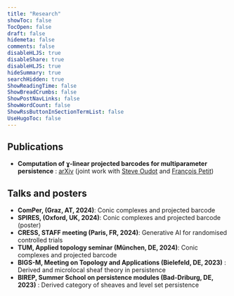 ```yaml
---
title: "Research"
showToc: false
TocOpen: false
draft: false
hidemeta: false
comments: false
disableHLJS: true
disableShare: true
disableHLJS: true
hideSummary: true
searchHidden: true
ShowReadingTime: false
ShowBreadCrumbs: false
ShowPostNavLinks: false
ShowWordCount: false
ShowRssButtonInSectionTermList: false
UseHugoToc: false
---
```


## Publications

- __Computation of ɣ-linear projected barcodes for multiparameter persistence__ : [arXiv](https://arxiv.org/abs/2408.01065) (joint work with [Steve Oudot](https://geometrica.saclay.inria.fr/team/Steve.Oudot/) and [François Petit](https://fpetit.org))

## Talks and posters
- __ComPer, (Graz, AT, 2024)__: Conic complexes and projected barcode
- __SPIRES, (Oxford, UK, 2024)__: Conic complexes and projected barcode (poster)
- __CRESS, STAFF meeting (Paris, FR, 2024)__: Generative AI for randomised controlled trials
- __TUM, Applied topology seminar (München, DE, 2024)__: Conic complexes and projected barcode
- __BIGS-M, Meeting on Topology and Applications (Bielefeld, DE, 2023)__ : Derived and microlocal sheaf theory in persistence
- __BIREP, Summer School on persistence modules (Bad-Driburg, DE, 2023)__ : Derived category of sheaves and level set persistence